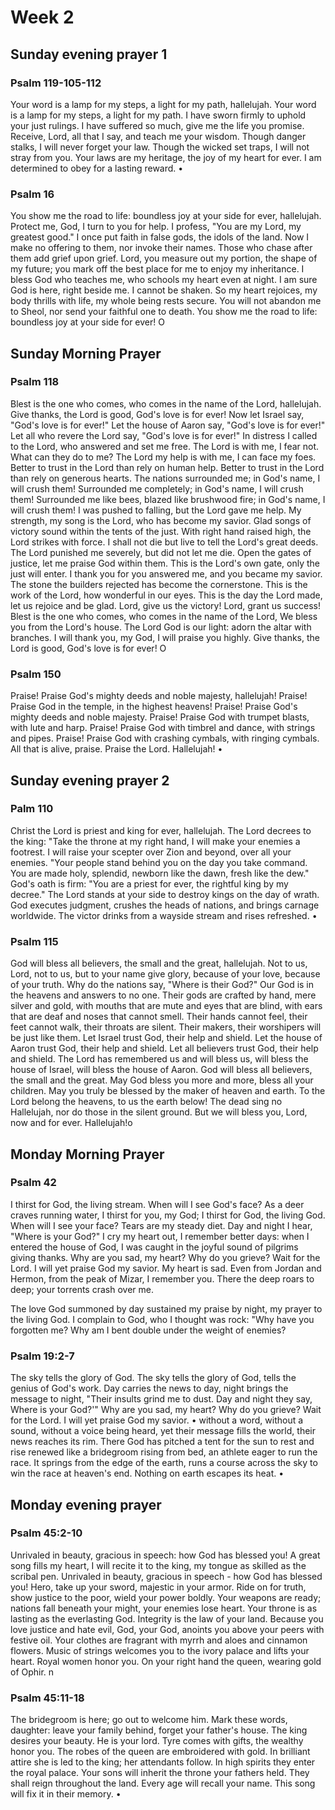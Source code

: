 # Week 2

## Sunday evening prayer 1

### Psalm 119-105-112

Your word is a lamp for my steps, a light for my path, hallelujah.
Your word is a lamp for my steps, a light for my path.
I have sworn firmly to uphold your just rulings.
I have suffered so much, give me the life you promise.
Receive, Lord, all that I say, and teach me your wisdom.
Though danger stalks,
I will never forget your law.
Though the wicked set traps, I will not stray from you.
Your laws are my heritage, the joy of my heart for ever.
I am determined to obey for a lasting reward. •

### Psalm 16

You show me the road to life: boundless joy at your side for ever, hallelujah.
Protect me, God, I turn to you for help.
I profess, "You are my Lord, my greatest good."
I once put faith in false gods, the idols of the land.
Now I make no offering to them, nor invoke their names.
Those who chase after them add grief upon grief.
Lord, you measure out my portion, the shape of my future;
you mark off the best place for me to enjoy my inheritance.
I bless God who teaches me, who schools my heart even at night.
I am sure God is here, right beside me.
I cannot be shaken.
So my heart rejoices, my body thrills with life, my whole being rests secure.
You will not abandon me to Sheol, nor send your faithful one to death.
You show me the road to life: boundless joy at your side for ever! O

## Sunday Morning Prayer

### Psalm 118

Blest is the one who comes,
who comes in the name of the Lord, hallelujah.
Give thanks, the Lord is good,
God's love is for ever!
Now let Israel say,
"God's love is for ever!"
Let the house of Aaron say,
"God's love is for ever!"
Let all who revere the Lord say,
"God's love is for ever!"
In distress I called to the Lord, who answered and set me free.
The Lord is with me, I fear not.
What can they do to me?
The Lord my help is with me, I can face my foes.
Better to trust in the Lord than rely on human help.
Better to trust in the Lord than rely on generous hearts.
The nations surrounded me; in God's name, I will crush them!
Surrounded me completely; in God's name, I will crush them!
Surrounded me like bees, blazed like brushwood fire; in God's name, I will crush them!
I was pushed to falling, but the Lord gave me help.
My strength, my song is the Lord, who has become my savior.
Glad songs of victory sound within the tents of the just.
With right hand raised high, the Lord strikes with force.
I shall not die but live to tell the Lord's great deeds.
The Lord punished me severely, but did not let me die.
Open the gates of justice, let me praise God within them.
This is the Lord's own gate, only the just will enter.
I thank you for you answered me, and you became my savior.
The stone the builders rejected has become the cornerstone.
This is the work of the Lord, how wonderful in our eyes.
This is the day the Lord made, let us rejoice and be glad.
Lord, give us the victory!
Lord, grant us success!
Blest is the one who comes, who comes in the name of the Lord, We bless you from the Lord's house.
The Lord God is our light: adorn the altar with branches.
I will thank you, my God, I will praise you highly.
Give thanks, the Lord is good, God's love is for ever! O

### Psalm 150

Praise! Praise God's mighty deeds and noble majesty, hallelujah!
Praise! Praise God in the temple, in the highest heavens!
Praise! Praise God's mighty deeds and noble majesty.
Praise! Praise God with trumpet blasts, with lute and harp.
Praise! Praise God with timbrel and dance, with strings and pipes.
Praise! Praise God with crashing cymbals, with ringing cymbals.
All that is alive, praise. Praise the Lord.
Hallelujah! •

## Sunday evening prayer 2

### Palm 110

Christ the Lord is priest and king for ever, hallelujah.
The Lord decrees to the king:
"Take the throne at my right hand, I will make your enemies a footrest.
I will raise your scepter over Zion and beyond, over all your enemies.
"Your people stand behind you on the day you take command.
You are made holy, splendid, newborn like the dawn, fresh like the dew."
God's oath is firm:
"You are a priest for ever, the rightful king by my decree." The Lord stands at your side to destroy kings on the day of wrath.
God executes judgment, crushes the heads of nations, and brings carnage worldwide.
The victor drinks from a wayside stream and rises refreshed. •

### Psalm 115

God will bless all believers, the small and the great, hallelujah.
Not to us, Lord, not to us, but to your name give glory, because of your love, because of your truth.
Why do the nations say,
"Where is their God?"
Our God is in the heavens and answers to no one.
Their gods are crafted by hand, mere silver and gold, with mouths that are mute and eyes that are blind, with ears that are deaf and noses that cannot smell.
Their hands cannot feel, their feet cannot walk, their throats are silent.
Their makers, their worshipers will be just like them.
Let Israel trust God, their help and shield.
Let the house of Aaron trust God, their help and shield.
Let all believers trust God, their help and shield.
The Lord has remembered us and will bless us,
will bless the house of Israel, will bless the house of Aaron.
God will bless all believers, the small and the great.
May God bless you more and more, bless all your children.
May you truly be blessed
by the maker of heaven and earth.
To the Lord belong the heavens, to us the earth below!
The dead sing no Hallelujah, nor do those in the silent ground.
But we will bless you, Lord, now and for ever.
Hallelujah!o

## Monday Morning Prayer

### Psalm 42

I thirst for God, the living stream.
When will I see God's face?
As a deer craves running water, I thirst for you, my God;
I thirst for God, the living God.
When will I see your face?
Tears are my steady diet.
Day and night I hear,
"Where is your God?"
I cry my heart out, I remember better days:
when I entered the house of God, I was caught in the joyful sound of pilgrims giving thanks.
Why are you sad, my heart?
Why do you grieve?
Wait for the Lord.
I will yet praise God my savior.
My heart is sad.
Even from Jordan and Hermon, from the peak of Mizar, I remember you.
There the deep roars to deep; your torrents crash over me.

The love God summoned by day sustained my praise by night, my prayer to the living God.
I complain to God, who I thought was rock:
"Why have you forgotten me?
Why am I bent double under the weight of enemies?

### Psalm 19:2-7

The sky tells the glory of God.
The sky tells the glory of God, tells the genius of God's work.
Day carries the news to day, night brings the message to night,
"Their insults grind me to dust.
Day and night they say, Where is your God?'" Why are you sad, my heart?
Why do you grieve?
Wait for the Lord.
I will yet praise God my savior. •
without a word, without a sound, without a voice being heard, yet their message fills the world, their news reaches its rim.
There God has pitched a tent for the sun to rest and rise renewed like a bridegroom rising from bed, an athlete eager to run the race.
It springs from the edge of the earth, runs a course across the sky to win the race at heaven's end.
Nothing on earth escapes its heat. •

## Monday evening prayer

### Psalm 45:2-10

Unrivaled in beauty, gracious in speech: how God has blessed you!
A great song fills my heart, I will recite it to the king, my tongue as skilled as the scribal pen.
Unrivaled in beauty, gracious in speech - how God has blessed you!
Hero, take up your sword, majestic in your armor.
Ride on for truth, show justice to the poor, wield your power boldly.
Your weapons are ready;
nations fall beneath your might, your enemies lose heart.
Your throne is as lasting as the everlasting God.
Integrity is the law of your land.
Because you love justice and hate evil, God, your God, anoints you above your peers with festive oil.
Your clothes are fragrant with myrrh and aloes and cinnamon flowers.
Music of strings welcomes you to the ivory palace and lifts your heart.
Royal women honor you.
On your right hand the queen, wearing gold of Ophir. n

### Psalm 45:11-18

The bridegroom is here; go out to welcome him.
Mark these words, daughter: leave your family behind, forget your father's house.
The king desires your beauty.
He is your lord.
Tyre comes with gifts, the wealthy honor you.
The robes of the queen are embroidered with gold.
In brilliant attire she is led to the king; her attendants follow.
In high spirits
they enter the royal palace.
Your sons will inherit the throne your fathers held.
They shall reign throughout the land.
Every age will recall your name.
This song will fix it in their memory. •
